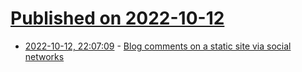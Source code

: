 # [Published on 2022-10-12](index.md)

* [2022-10-12, 22:07:09](https://lobste.rs/s/blavfc/blog_comments_on_static_site_via_social) - [Blog comments on a static site via social networks](https://berk.es/2022/10/12/blog-comments-on-a-static-site-via-social-networks/)
